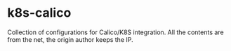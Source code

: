 # k8s-calico

Collection of configurations for Calico/K8S integration.
All the contents are from the net, the origin author keeps the IP. 
